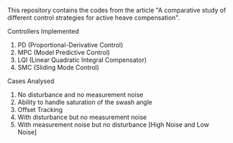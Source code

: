 
This repository contains the codes from the article  "A comparative study of different control strategies for active heave compensation".

Controllers Implemented

1. PD (Proportional-Derivative Control)
2. MPC (Model Predictive Control)
3. LQI (Linear Quadratic Integral Compensator)
4. SMC (Sliding Mode Control)

Cases Analysed

1. No disturbance and no measurement noise
2. Ability to handle saturation of the swash angle
3. Offset Tracking
4. With disturbance but no measurement noise
5. With measurement noise but no disturbance [High Noise and Low Noise]
